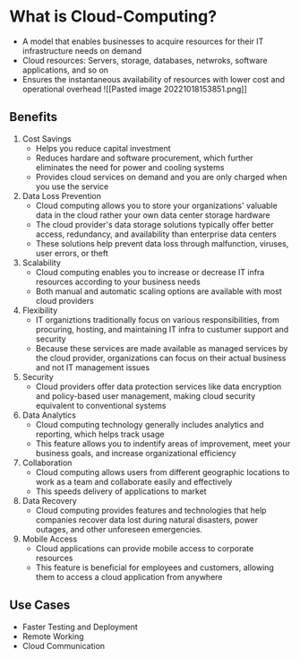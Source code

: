 # What is Cloud-Computing?

- A model that enables businesses to acquire resources for their IT infrastructure needs on demand
- Cloud resources: Servers, storage, databases, netwroks, software applications, and so on
- Ensures the instantaneous availability of resources with lower cost and operational overhead
![[Pasted image 20221018153851.png]]

## Benefits

1. Cost Savings
	- Helps you reduce capital investment
	- Reduces hardare and software procurement, which further eliminates the need for power and cooling systems
	- Provides cloud services on demand and you are only charged when you use the service
2. Data Loss Prevention
	- Cloud computing allows you to store your organizations' valuable data in the cloud rather your own data center storage hardware
	- The cloud provider's data storage solutions typically offer better access, redundancy, and availability than enterprise data centers
	- These solutions help prevent data loss through malfunction, viruses, user errors, or theft
3. Scalability
	- Cloud computing enables you to increase or decrease IT infra resources according to your business needs
	- Both manual and automatic scaling options are available with most cloud providers
4. Flexibility
	 - IT organiztions traditionally focus on various responsibilities, from procuring, hosting, and maintaining IT infra to custumer support and security
	 - Because these services are made available as managed services by the cloud provider, organizations can focus on their actual business and not IT management issues 
5. Security
	 - Cloud providers offer data protection services like data encryption and policy-based user management, making cloud security equivalent to conventional systems
6. Data Analytics
	 - Cloud computing technology generally includes analytics and reporting, which helps track usage
	 - This feature allows you to indentify areas of improvement, meet your business goals, and increase organizational efficiency 
7. Collaboration
	-  Cloud computing allows users from different geographic locations to work as a team and collaborate easily and effectively
	- This speeds delivery of applications to market
8. Data Recovery
	 - Cloud computing provides features and technologies that help companies recover data lost during natural disasters, power outages, and other unforeseen emergencies.
9. Mobile Access 
	 - Cloud applications can provide mobile access to corporate resources
	 - This feature is beneficial for employees and customers, allowing them to access a cloud application from anywhere

## Use Cases

- Faster Testing and Deployment
- Remote Working
- Cloud Communication